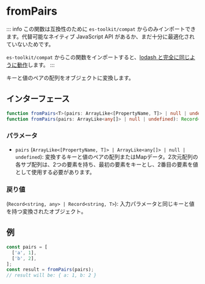 # fromPairs

::: info
この関数は互換性のために `es-toolkit/compat` からのみインポートできます。代替可能なネイティブ JavaScript API があるか、まだ十分に最適化されていないためです。

`es-toolkit/compat` からこの関数をインポートすると、[lodash と完全に同じように動作](../../../compatibility.md)します。
:::

キーと値のペアの配列をオブジェクトに変換します。

## インターフェース

```typescript
function fromPairs<T>(pairs: ArrayLike<[PropertyName, T]> | null | undefined): Record<string, T>;
function fromPairs(pairs: ArrayLike<any[]> | null | undefined): Record<string, any>;
```

### パラメータ

- `pairs` (`ArrayLike<[PropertyName, T]> | ArrayLike<any[]> | null | undefined`): 変換するキーと値のペアの配列またはMapデータ。2次元配列の各サブ配列は、2つの要素を持ち、最初の要素をキーとし、2番目の要素を値として使用する必要があります。

### 戻り値

(`Record<string, any> | Record<string, T>`): 入力パラメータと同じキーと値を持つ変換されたオブジェクト。

## 例

```typescript
const pairs = [
  ['a', 1],
  ['b', 2],
];
const result = fromPairs(pairs);
// result will be: { a: 1, b: 2 }
```
